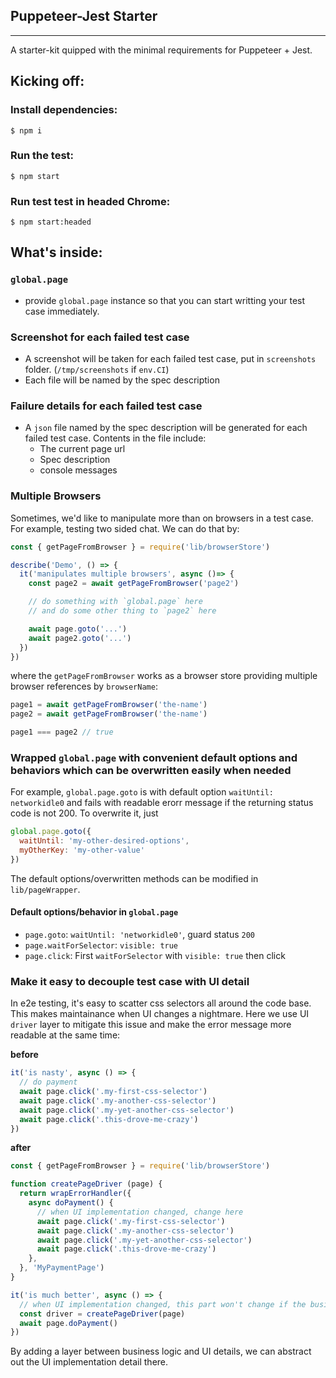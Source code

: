## Puppeteer-Jest Starter
-------

A starter-kit quipped with the minimal requirements for Puppeteer + Jest.

## Kicking off:

### Install dependencies:

`$ npm i`

### Run the test:

`$ npm start`

### Run test test in headed Chrome:

`$ npm start:headed`

## What's inside:

### `global.page`

- provide `global.page` instance so that you can start writting your test case immediately.

### Screenshot for each failed test case

- A screenshot will be taken for each failed test case, put in `screenshots` folder. (`/tmp/screenshots` if `env.CI`)
- Each file will be named by the spec description

### Failure details for each failed test case

- A `json` file named by the spec description will be generated for each failed test case. Contents in the file include:
  * The current page url
  * Spec description
  * console messages

### Multiple Browsers

Sometimes, we'd like to manipulate more than on browsers in a test case. For example, testing two sided chat.
We can do that by:

```javascript
const { getPageFromBrowser } = require('lib/browserStore')

describe('Demo', () => {
  it('manipulates multiple browsers', async ()=> {
    const page2 = await getPageFromBrowser('page2')

    // do something with `global.page` here
    // and do some other thing to `page2` here

    await page.goto('...')
    await page2.goto('...')
  })
})
```

where the `getPageFromBrowser` works as a browser store providing multiple browser references by `browserName`:

```javascript
page1 = await getPageFromBrowser('the-name')
page2 = await getPageFromBrowser('the-name')

page1 === page2 // true
```

### Wrapped `global.page` with convenient default options and behaviors which can be overwritten easily when needed

For example, `global.page.goto` is with default option `waitUntil: networkidle0` and fails with readable erorr message if the returning status code is not 200.
To overwrite it, just

```javascript
global.page.goto({
  waitUntil: 'my-other-desired-options',
  myOtherKey: 'my-other-value'
})
```

The default options/overwritten methods can be modified in `lib/pageWrapper`.

#### Default options/behavior in `global.page`

- `page.goto`: `waitUntil: 'networkidle0'`, guard status `200`
- `page.waitForSelector`: `visible: true`
- `page.click`: First `waitForSelector` with `visible: true` then click

### Make it easy to decouple test case with UI detail

In e2e testing, it's easy to scatter css selectors all around the code base. This makes maintainance when UI changes a nightmare.
Here we use UI `driver` layer to mitigate this issue and make the error message more readable at the same time:

**before**

```javascript
it('is nasty', async () => {
  // do payment
  await page.click('.my-first-css-selector')
  await page.click('.my-another-css-selector')
  await page.click('.my-yet-another-css-selector')
  await page.click('.this-drove-me-crazy')
})
```

**after**

```javascript
const { getPageFromBrowser } = require('lib/browserStore')

function createPageDriver (page) {
  return wrapErrorHandler({
    async doPayment() {
      // when UI implementation changed, change here
      await page.click('.my-first-css-selector')
      await page.click('.my-another-css-selector')
      await page.click('.my-yet-another-css-selector')
      await page.click('.this-drove-me-crazy')
    },
  }, 'MyPaymentPage')
}

it('is much better', async () => {
  // when UI implementation changed, this part won't change if the business logic remains the same
  const driver = createPageDriver(page)
  await page.doPayment()
})
```

By adding a layer between business logic and UI details, we can abstract out the UI implementation detail there.
